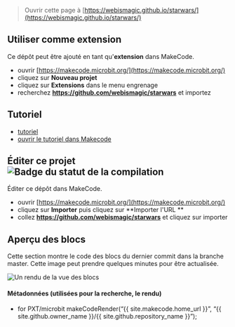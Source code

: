 
> Ouvrir cette page à [https://webismagic.github.io/starwars/](https://webismagic.github.io/starwars/)

## Utiliser comme extension

Ce dépôt peut être ajouté en tant qu'**extension** dans MakeCode.

* ouvrir [https://makecode.microbit.org/](https://makecode.microbit.org/)
* cliquez sur **Nouveau projet**
* cliquez sur **Extensions** dans le menu engrenage
* recherchez **https://github.com/webismagic/starwars** et importez

## Tutoriel

*  [tutoriel](/starwars/tutorial)
*  [ouvrir le tutoriel dans Makecode](https://makecode.microbit.org/#tutorial:github:webismagic/starwars/tutorial)


## Éditer ce projet ![Badge du statut de la compilation](https://github.com/webismagic/starwars/workflows/MakeCode/badge.svg)

Éditer ce dépôt dans MakeCode.

* ouvrir [https://makecode.microbit.org/](https://makecode.microbit.org/)
* cliquez sur **Importer** puis cliquez sur **Importer l'URL **
* collez **https://github.com/webismagic/starwars** et cliquez sur importer

## Aperçu des blocs

Cette section montre le code des blocs du dernier commit dans la branche master.
Cette image peut prendre quelques minutes pour être actualisée.

![Un rendu de la vue des blocs](https://github.com/webismagic/starwars/raw/master/.github/makecode/blocks.png)

#### Métadonnées (utilisées pour la recherche, le rendu)

* for PXT/microbit
makeCodeRender(“{{ site.makecode.home_url }}”, “{{ site.github.owner_name }}/{{ site.github.repository_name }}”);
